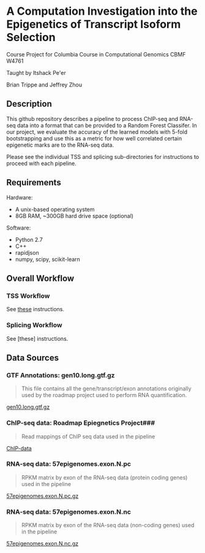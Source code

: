A Computation Investigation into the Epigenetics of Transcript Isoform Selection
================================================================================

Course Project for Columbia Course in Computational Genomics 
CBMF W4761 

Taught by Itshack Pe'er

Brian Trippe and Jeffrey Zhou

Description
-----------

This github repository describes a pipeline to process ChIP-seq and RNA-seq data into a format that
can be provided to a Random Forest Classifer. In our project, we evaluate the accuracy of the learned
models with 5-fold bootstrapping and use this as a metric for how well correlated certain epigenetic
marks are to the RNA-seq data.

Please see the individual TSS and splicing sub-directories for instructions to proceed with each 
pipeline.

Requirements
------------

Hardware:

* A unix-based operating system
* 8GB RAM, ~300GB hard drive space (optional)

Software:

* Python 2.7
* C++
* rapidjson
* numpy, scipy, scikit-learn

Overall Workflow
----------------

### TSS Workflow ###

See [these](https://github.com/blt2114/compGenomics/tree/master/tss) instructions.

### Splicing Workflow ###

See [these] instructions.

Data Sources
------------

### GTF Annotations: gen10.long.gtf.gz ###

> This file contains all the gene/transcript/exon annotations 
> originally used by the roadmap project used to 
> perform RNA quantification.

[gen10.long.gtf.gz](http://egg2.wustl.edu/roadmap/data/byDataType/rna/annotations/gen10.long.gtf.gz)

### ChIP-seq data: Roadmap Epiegnetics Project###

> Read mappings of ChIP seq data used in the pipeline

[ChIP-data](http://egg2.wustl.edu/roadmap/data/byFileType/alignments/consolidated/)

### RNA-seq data: 57epigenomes.exon.N.pc ###

> RPKM matrix by exon of the RNA-seq data (protein coding genes) used in the pipeline

[57epigenomes.exon.N.pc.gz](http://egg2.wustl.edu/roadmap/data/byDataType/rna/expression/57epigenomes.exon.N.pc.gz)

### RNA-seq data: 57epigenomes.exon.N.nc ###

> RPKM matrix by exon of the RNA-seq data (non-coding genes) used in the pipeline

[57epigenomes.exon.N.nc.gz](http://egg2.wustl.edu/roadmap/data/byDataType/rna/expression/57epigenomes.exon.N.nc.gz)